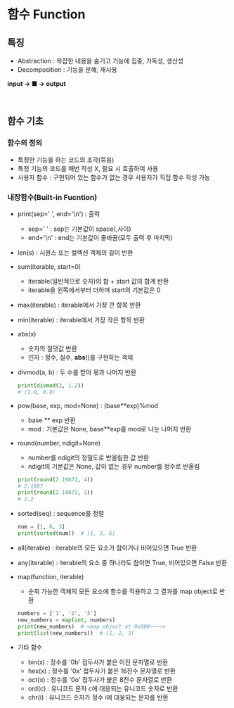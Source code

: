 # 함수 Function
## 특징
- Abstraction : 복잡한 내용을 숨기고 기능에 집중, 가독성, 생산성
- Decomposition : 기능을 분해, 재사용

__input → ■ → output__

<br>

## 함수 기초
### 함수의 정의
- 특정한 기능을 하는 코드의 조각(묶음)
- 특정 기능의 코드를 매번 작성 X, 필요 시 호출하여 사용
- 사용자 함수 : 구현되어 있는 함수가 없는 경우 사용자가 직접 함수 작성 가능


### 내장함수(Built-in Fucntion)
- print(sep=' ', end='\n') : 출력
  - sep=' ' : sep는 기본값이 space(,사이)
  - end='\n' : end는 기본값이 줄바꿈(모두 출력 후 마지막)

- len(s) : 시퀀스 또는 컬렉션 객체의 길이 반환

- sum(iterable, start=0)
  - iterable(일반적으로 숫자)의 합 + start 값의 합계 반환
  - iterable을 왼쪽에서부터 더하며 start의 기본값은 0

- max(iterable) : iterable에서 가장 큰 항목 반환

- min(iterable) : iterable에서 가장 작은 항목 반환

- abs(x)
  - 숫자의 절댓값 반환
  - 인자 : 정수, 실수, __abs__()를 구현하는 객체

- divmod(a, b) : 두 수를 받아 몫과 나머지 반환
  ```python
  print(divmod(2, 1.2))
  # (1.0, 0.8)
  ```

- pow(base, exp, mod=None) : (base**exp)%mod
  - base ** exp 반환
  - mod : 기본값은 None, base**exp를 mod로 나눈 나머지 반환

- round(number, ndigit=None)
  - number를 ndigit의 정밀도로 반올림한 값 반환
  - ndigit의 기본값은 None, 값이 없는 경우 number를 정수로 반올림
  ```python
  print(round(2.19872, 4))
  # 2.1987
  print(round(2.19872, 2))
  # 2.2
  ```

- sorted(seq) : sequence를 정렬
  ```python
  num = [1, 6, 3]
  print(sorted(num))  # [1, 3, 6]
  ```

- all(iterable) : iterable의 모든 요소가 참이거나 비어있으면 True 반환

- any(iterable) : iterable의 요소 중 하나라도 참이면 True, 비어있으면 False 반환

- map(function, iterable)
  - 순회 가능한 객체의 모든 요소에 함수를 적용하고 그 결과를 map object로 반환
  ```python
  numbers = ['1', '2', '3']
  new_numbers = map(int, numbers)
  print(new_numbers)  # <map object at 0x000~~~~>
  print(list(new_numbers))  # [1, 2, 3]
  ```
  
- 기타 함수
  - bin(x) : 정수를 '0b' 접두사가 붙은 이진 문자열로 반환
  - hex(x) : 정수를 '0x' 접두사가 붙은 16진수 문자열로 반환
  - oct(x) : 정수를 '0o' 접두사가 붙은 8진수 문자열로 반환
  - ord(c) : 유니코드 문자 c에 대응되는 유니코드 숫자로 반환
  - chr(i) : 유니코드 숫자가 정수 i에 대웅되는 문자를 반환